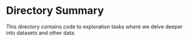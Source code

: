 # Directory Summary
This directory contains code to exploration tasks where we delve deeper into datasets and other data.